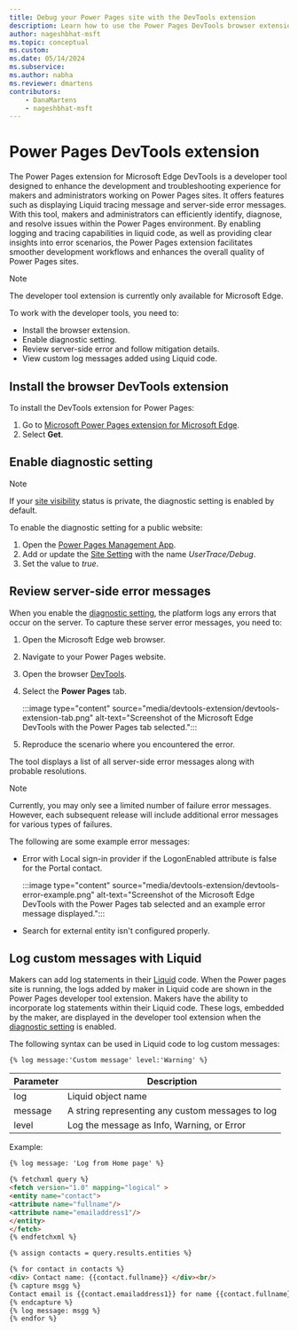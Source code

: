 ```yaml
---
title: Debug your Power Pages site with the DevTools extension
description: Learn how to use the Power Pages DevTools browser extension to debug a Power Pages site.
author: nageshbhat-msft
ms.topic: conceptual
ms.custom: 
ms.date: 05/14/2024
ms.subservice:
ms.author: nabha
ms.reviewer: dmartens
contributors:
    - DanaMartens
    - nageshbhat-msft
---
```


# Power Pages DevTools extension

The Power Pages extension for Microsoft Edge DevTools is a developer tool designed to enhance the development and troubleshooting experience for makers and administrators working on Power Pages sites. It offers features such as displaying Liquid tracing message and server-side error messages. With this tool, makers and administrators can efficiently identify, diagnose, and resolve issues within the Power Pages environment. By enabling logging and tracing capabilities in liquid code, as well as providing clear insights into error scenarios, the Power Pages extension facilitates smoother development workflows and enhances the overall quality of Power Pages sites.

> [!NOTE]
> The developer tool extension is currently only available for Microsoft Edge.

To work with the developer tools, you need to:

- Install the browser extension.
- Enable diagnostic setting.
- Review server-side error and follow mitigation details.
- View custom log messages added using Liquid code.

## Install the browser DevTools extension

To install the DevTools extension for Power Pages:

1. Go to [Microsoft Power Pages extension for Microsoft Edge](https://go.microsoft.com/fwlink/?linkid=2270261).
1. Select **Get**.

## Enable diagnostic setting

> [!NOTE]
> If your [site visibility](../security/site-visibility.md) status is private, the diagnostic setting is enabled by default.

To enable the diagnostic setting for a public website:

1. Open the [Power Pages Management App](portal-management-app.md).
1. Add or update the [Site Setting](configure-site-settings.md) with the name *UserTrace/Debug*.
1. Set the value to *true*.

## Review server-side error messages

When you enable the [diagnostic setting](#enable-diagnostic-setting), the platform logs any errors that occur on the server. To capture these server error messages, you need to:

1. Open the Microsoft Edge web browser.
1. Navigate to your Power Pages website.
1. Open the browser [DevTools](/microsoft-edge/devtools-guide-chromium/overview#open-devtools).
1. Select the **Power Pages** tab.

    :::image type="content" source="media/devtools-extension/devtools-extension-tab.png" alt-text="Screenshot of the Microsoft Edge DevTools with the Power Pages tab selected.":::

1. Reproduce the scenario where you encountered the error.

The tool displays a list of all server-side error messages along with probable resolutions.

> [!NOTE]
> Currently, you may only see a limited number of failure error messages. However, each subsequent release will include additional error messages for various types of failures.

The following are some example error messages:

- Error with Local sign-in provider if the LogonEnabled attribute is false for the Portal contact.

    :::image type="content" source="media/devtools-extension/devtools-error-example.png" alt-text="Screenshot of the Microsoft Edge DevTools with the Power Pages tab selected and an example error message displayed.":::

- Search for external entity isn't configured properly.

## Log custom messages with Liquid

Makers can add log statements in their [Liquid](liquid/liquid-overview.md) code. When the Power pages site is running, the logs added by maker in Liquid code are shown in the Power Pages developer tool extension. Makers have the ability to incorporate log statements within their Liquid code. These logs, embedded by the maker, are displayed in the developer tool extension when the [diagnostic setting](#enable-diagnostic-setting) is enabled.

The following syntax can be used in Liquid code to log custom messages:

`{% log message:'Custom message' level:'Warning' %}`

|Parameter  | Description  |
|---------|---------|
|log     | Liquid object name |
|message     | A string representing any custom messages to log |
|level     | Log the message as Info, Warning, or Error |

Example:

```HTML
{% log message: 'Log from Home page' %}

{% fetchxml query %}
<fetch version="1.0" mapping="logical" >
<entity name="contact">
<attribute name="fullname"/>
<attribute name="emailaddress1"/>
</entity>
</fetch>
{% endfetchxml %}

{% assign contacts = query.results.entities %}

{% for contact in contacts %}
<div> Contact name: {{contact.fullname}} </div><br/>
{% capture msgg %} 
Contact email is {{contact.emailaddress1}} for name {{contact.fullname}}
{% endcapture %}
{% log message: msgg %}
{% endfor %}
```
